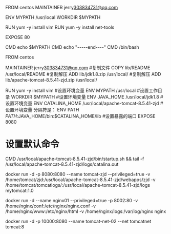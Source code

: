 FROM centos
MAINTAINER jerry<303834731@qq.com>

ENV MYPATH /usr/local
WORKDIR $MYPATH

RUN yum -y install vim
RUN yum -y install net-tools

EXPOSE 80

CMD echo $MYPATH
CMD echo "-----end----"
CMD /bin/bash



FROM centos

MAINTAINER jerry<303834731@qq.com>
#复制文件
COPY lib/README /usr/local/README
#复制解压
ADD lib/jdk1.8.zip /usr/local/
#复制解压
ADD lib/apache-tomcat-8.5.41-zjd.zip /usr/local/

RUN yum -y install vim
#设置环境变量
ENV MYPATH /usr/local
#设置工作目录
WORKDIR $MYPATH
#设置环境变量
ENV JAVA_HOME /usr/local/jdk1.8
#设置环境变量
ENV CATALINA_HOME /usr/local/apache-tomcat-8.5.41-zjd
#设置环境变量 分隔符是：
ENV PATH $PATH:$JAVA_HOME/bin:$CATALINA_HOME/lib
#设置暴露的端口
EXPOSE 8080
# 设置默认命令
CMD /usr/local/apache-tomcat-8.5.41-zjd/bin/startup.sh && tail -f /usr/local/apache-tomcat-8.5.41-zjd/logs/catalina.out

docker run -d -p 8080:8080 --name tomcat-zjd --privileged=true -v /home/tomcat/zjd:/usr/local/apache-tomcat-8.5.41-zjd/webapps/zjd -v /home/tomcat/tomcatlogs/:/usr/local/apache-tomcat-8.5.41-zjd/logs mytomcat:1.0


docker run -d --name nginx01 --privileged=true -p 8002:80 -v /home/nginx/conf:/etc/nginx/nginx.conf -v /home/nginx/www:/etc/nginx/html -v /home/nginx/logs:/var/log/nginx  nginx



docker run -d -p 10000:8080 --name tomcat-net-02 --net tomcatnet tomcat:8